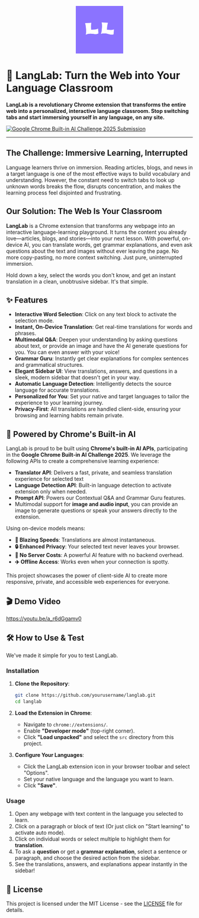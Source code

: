 <p align="center">
  <img src="src/assets/icon.png" alt="LangLab Icon" width="128">
</p>

# 🚀 LangLab: Turn the Web into Your Language Classroom

**LangLab is a revolutionary Chrome extension that transforms the entire web into a personalized, interactive language classroom. Stop switching tabs and start immersing yourself in any language, on any site.**

[![Google Chrome Built-in AI Challenge 2025 Submission](https://img.shields.io/badge/Google%20Chrome%20AI%20Challenge-2025-blueviolet)](https://googlechromeai2025.devpost.com/)

---

## The Challenge: Immersive Learning, Interrupted

Language learners thrive on immersion. Reading articles, blogs, and news in a target language is one of the most effective ways to build vocabulary and understanding. However, the constant need to switch tabs to look up unknown words breaks the flow, disrupts concentration, and makes the learning process feel disjointed and frustrating.

## Our Solution: The Web Is Your Classroom

**LangLab** is a Chrome extension that transforms any webpage into an interactive language-learning playground. It turns the content you already love—articles, blogs, and stories—into your next lesson. With powerful, on-device AI, you can translate words, get grammar explanations, and even ask questions about the text and images without ever leaving the page. No more copy-pasting, no more context switching. Just pure, uninterrupted immersion.

Hold down a key, select the words you don't know, and get an instant translation in a clean, unobtrusive sidebar. It's that simple.

## ✨ Features

-   **Interactive Word Selection**: Click on any text block to activate the selection mode.
-   **Instant, On-Device Translation**: Get real-time translations for words and phrases.
-   **Multimodal Q&A**: Deepen your understanding by asking questions about text, or provide an image and have the AI generate questions for you. You can even answer with your voice!
-   **Grammar Guru**: Instantly get clear explanations for complex sentences and grammatical structures.
-   **Elegant Sidebar UI**: View translations, answers, and questions in a sleek, modern sidebar that doesn't get in your way.
-   **Automatic Language Detection**: Intelligently detects the source language for accurate translations.
-   **Personalized for You**: Set your native and target languages to tailor the experience to your learning journey.
-   **Privacy-First**: All translations are handled client-side, ensuring your browsing and learning habits remain private.

## 🧠 Powered by Chrome's Built-in AI

LangLab is proud to be built using **Chrome's built-in AI APIs**, participating in the **Google Chrome Built-in AI Challenge 2025**. We leverage the following APIs to create a comprehensive learning experience:

-   **Translator API**: Delivers a fast, private, and seamless translation experience for selected text
- **Language Detection API**: Built-in language detection to activate extension only when needed.
-   **Prompt API**: Powers our Contextual Q&A and Grammar Guru features. 
   - Multimodal support for **image and audio input**, you can provide an image to generate questions or speak your answers directly to the extension.

Using on-device models means:
-   **🚀 Blazing Speeds**: Translations are almost instantaneous.
-   **🔒 Enhanced Privacy**: Your selected text never leaves your browser.
-   **💸 No Server Costs**: A powerful AI feature with no backend overhead.
-   **✈️ Offline Access**: Works even when your connection is spotty.

This project showcases the power of client-side AI to create more responsive, private, and accessible web experiences for everyone.

## 🎬 Demo Video

https://youtu.be/a_r6dGgamv0

## 🛠️ How to Use & Test

We've made it simple for you to test LangLab.

### Installation

1.  **Clone the Repository**:
    ```bash
    git clone https://github.com/yourusername/langlab.git
    cd langlab
    ```
2.  **Load the Extension in Chrome**:
    -   Navigate to `chrome://extensions/`.
    -   Enable **"Developer mode"** (top-right corner).
    -   Click **"Load unpacked"** and select the `src` directory from this project.

3.  **Configure Your Languages**:
    -   Click the LangLab extension icon in your browser toolbar and select "Options".
    -   Set your native language and the language you want to learn.
    -   Click **"Save"**.

### Usage

1.  Open any webpage with text content in the language you selected to learn.
2.  Click on a paragraph or block of text (Or just click on "Start learning" to activate auto mode).
3.  Click on individual words or select multiple to highlight them for **translation**.
4.  To ask a **question** or get a **grammar explanation**, select a sentence or paragraph, and choose the desired action from the sidebar.
5.  See the translations, answers, and explanations appear instantly in the sidebar!

## 📜 License

This project is licensed under the MIT License - see the [LICENSE](LICENSE) file for details.
